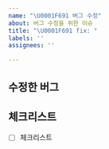 ```yaml
---
name: "\U0001F691 버그 수정"
about: 버그 수정을 위한 이슈
title: "\U0001F691 fix: "
labels: ''
assignees: ''

---
```


## 수정한 버그

## 체크리스트
- [ ] 체크리스트
